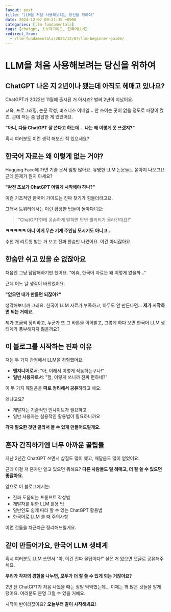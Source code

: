 ```yaml
---
layout: post
title: "LLM을 처음 사용해보려는 당신을 위하여"
date: 2024-12-07 09:27:35 +0900
categories: [llm-fundamentals]
tags: [chatgpt, 초보자가이드, 한국어LLM]
redirect_from:
  - /llm-fundamentals/2024/12/07/llm-beginner-guide/
---
```

# LLM을 처음 사용해보려는 당신을 위하여

## ChatGPT 나온 지 2년이나 됐는데 아직도 헤매고 있나요?

ChatGPT가 2022년 11월에 출시된 거 아시죠? 벌써 2년이 지났어요.

교육, 프로그래밍, 논문 작성, 비즈니스 이메일... 안 쓰이는 곳이 없을 정도로 파장이 컸죠. 근데 저는 좀 답답한 게 있었어요.

**"아니, 다들 ChatGPT 잘 쓴다고 하는데... 나는 왜 이렇게 못 쓰겠지?"**

혹시 여러분도 이런 생각 해보신 적 있으세요?

## 한국어 자료는 왜 이렇게 없는 거야?

Hugging Face에 가면 기술 문서 엄청 많아요. 유명한 LLM 논문들도 쏟아져 나오고요. 근데 문제가 뭔지 아세요?

**"완전 초보가 ChatGPT 어떻게 시작해야 하나?"** 

이런 기초적인 한국어 가이드는 진짜 찾기가 힘들더라고요. 

그래서 트위터에서는 이런 황당한 팁들이 돌아다녀요:
> "ChatGPT한테 공손하게 말하면 답변 퀄리티가 올라간대요!"

**ㅋㅋㅋㅋㅋ 아니 이게 무슨 기계 주인님 모시기도 아니고...**

수천 개 리트윗 받는 거 보고 진짜 한숨만 나왔어요. 이건 아니잖아요.

## 한숨만 쉬고 있을 순 없잖아요

처음엔 그냥 답답해하기만 했어요. "에휴, 한국어 자료는 왜 이렇게 없을까..."

근데 어느 날 생각이 바뀌었어요.

**"없으면 내가 만들면 되잖아?"**

생각해보니까 그래요. 한국어 LLM 자료가 부족하고, 아무도 안 만든다면... **제가 시작하면 되는 거예요.**

제가 조금씩 정리하고, 누군가 또 그 바톤을 이어받고, 그렇게 하다 보면 한국어 LLM 생태계가 풍부해지지 않을까요?

## 이 블로그를 시작하는 진짜 이유

저는 두 가지 관점에서 LLM을 경험했어요:
- **엔지니어로서**: "아, 이래서 이렇게 작동하는구나!"
- **일반 사용자로서**: "헐, 이렇게 쓰니까 진짜 편하네?"

이 두 가지 깨달음을 **따로 정리해서 공유**하려고 해요.

왜냐고요?
- 개발자는 기술적인 인사이트가 필요하고
- 일반 사용자는 실용적인 활용법이 필요하니까요

**각자 필요한 것만 골라서 볼 수 있게 만들어드릴게요.**

## 혼자 간직하기엔 너무 아까운 꿀팁들

지난 2년간 ChatGPT 쓰면서 삽질도 많이 했고, 깨달음도 많이 얻었어요. 

근데 이걸 저 혼자만 알고 있으면 뭐해요? **다른 사람들도 덜 헤매고, 더 잘 쓸 수 있으면 좋잖아요.**

앞으로 이 블로그에서는:
- 진짜 도움되는 프롬프트 작성법
- 개발자를 위한 LLM 활용 팁
- 일반인도 쉽게 따라 할 수 있는 ChatGPT 활용법
- 한국어로 LLM 쓸 때 주의사항

이런 것들을 차근차근 정리해드릴게요.

## 같이 만들어가요, 한국어 LLM 생태계

혹시 여러분도 LLM 쓰면서 "아, 이건 진짜 꿀팁이다!" 싶은 거 있으면 댓글로 공유해주세요.

**우리가 각자의 경험을 나누면, 모두가 더 잘 쓸 수 있게 되는 거잖아요?**

2년 전 ChatGPT가 처음 나왔을 때는 정말 막막했는데... 이제는 꽤 많은 것들을 알게 됐어요. 여러분도 분명 그럴 수 있을 거예요.

시작이 반이라잖아요? **오늘부터 같이 시작해봐요!**
